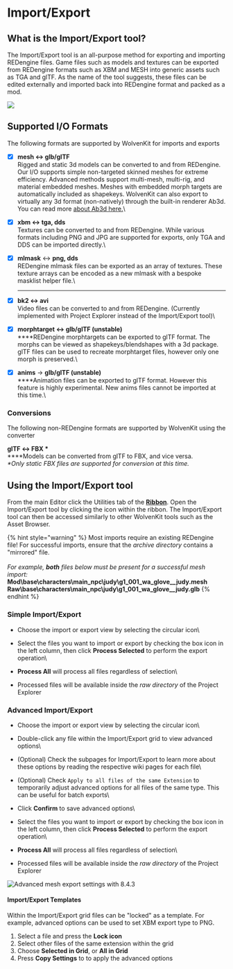 # Import/Export

## What is the Import/Export tool?

The Import/Export tool is an all-purpose method for exporting and importing REDengine files. Game files such as models and textures can be exported from REDengine formats such as XBM and MESH into generic assets such as TGA and glTF. As the name of the tool suggests, these files can be edited externally and imported back into REDengine format and packed as a mod.

![](../../../.gitbook/assets/8.4.3\_ImportExport\_generic\_example.png)

## Supported I/O Formats

The following formats are supported by WolvenKit for imports and exports

* [x] **mesh  ↔  glb/glTF**\
  Rigged and static 3d models can be converted to and from REDengine. Our I/O supports simple non-targeted skinned meshes for extreme efficiency. Advanced methods support multi-mesh, multi-rig, and material embedded meshes. Meshes with embedded morph targets are automatically included as shapekeys. WolvenKit can also export to virtually any 3d format (non-natively) through the built-in renderer Ab3d. You can read more [about Ab3d here.](https://www.ab4d.com/DXEngine.aspx)\

* [x] **xbm  ↔  tga, dds**\
  Textures can be converted to and from REDengine. While various formats including PNG and JPG are supported for exports, only TGA and DDS can be imported directly.\

* [x] **mlmask** ↔ **png, dds**\
  REDengine mlmask files can be exported as an array of textures. These texture arrays can be encoded as a new mlmask with a bespoke masklist helper file.\
  ****
* [x] **bk2 ↔ avi**\
  Video files can be converted to and from REDengine. (Currently implemented with Project Explorer instead of the Import/Export tool)\

* [x] **morphtarget ↔ glb/glTF (unstable)**\
  ****REDengine morphtargets can be exported to glTF format. The morphs can be viewed as shapekeys/blendshapes with a 3d package. glTF files can be used to recreate morphtarget files, however only one morph is preserved.\

* [x] **anims** → **glb/glTF (unstable)**\
  ****Animation files can be exported to glTF format. However this feature is highly experimental. New anims files cannot be imported at this time.\


### Conversions

The following non-REDengine formats are supported by WolvenKit using the converter

**glTF  ↔  FBX \***\
****Models can be converted from glTF to FBX, and vice versa.\
_\*Only static FBX files are supported for conversion at this time._

## Using the Import/Export tool

From the main Editor click the Utilities tab of the [**Ribbon**](../../ribbon/). Open the Import/Export tool by clicking the icon within the ribbon. The Import/Export tool can then be accessed similarly to other WolvenKit tools such as the Asset Browser.

{% hint style="warning" %}
Most imports require an existing REDengine file! For successful imports, ensure that the _archive directory_ contains a "mirrored" file.\
\
_For example, **both** files below must be present for a successful mesh import:_\
**Mod\base\characters\main\_npc\judy\g1\_001\_wa\_glove\_\_judy.mesh**\
**Raw\base\characters\main\_npc\judy\g1\_001\_wa\_glove\_\_judy.glb**
{% endhint %}

### Simple Import/Export

* Choose the import or export view by selecting the circular icon\

* Select the files you want to import or export by checking the box icon in the left column, then click **Process Selected** to perform the export operation\

* **Process All** will process all files regardless of selection\

* Processed files will be available inside the _raw directory_ of the Project Explorer

### Advanced Import/Export

* Choose the import or export view by selecting the circular icon\

* Double-click any file within the Import/Export grid to view advanced options\

* (Optional) Check the subpages for Import/Export to learn more about these options by reading the respective wiki pages for each file\

* (Optional) Check `Apply to all files of the same Extension` to temporarily adjust advanced options for all files of the same type. This can be useful for batch exports\

* Click **Confirm** to save advanced options\

* Select the files you want to import or export by checking the box icon in the left column, then click **Process Selected** to perform the export operation\

* **Process All** will process all files regardless of selection\

* Processed files will be available inside the _raw directory_ of the Project Explorer

![Advanced mesh export settings with 8.4.3](../../../.gitbook/assets/8.4.3\_ImportExport\_mesh\_advanced.png)

#### Import/Export Templates

Within the Import/Export grid files can be "locked" as a template. For example, advanced options can be used to set XBM export type to PNG.

1. Select a file and press the **Lock icon**
2. Select other files of the same extension within the grid
3. Choose **Selected in Grid**, or **All in Grid**
4. Press **Copy Settings** to to apply the advanced options
